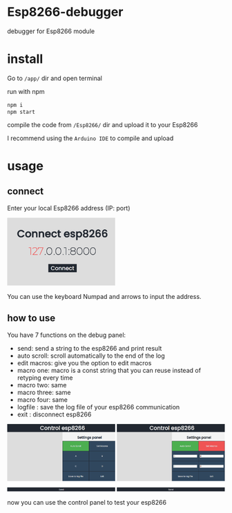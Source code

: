 # Esp8266-debugger
debugger for Esp8266 module

# install
Go to `/app/` dir and open terminal

run with npm
```node
npm i
npm start
```

compile the code from `/Esp8266/` dir and upload it to your Esp8266

I recommend using the `Arduino IDE` to compile and upload

# usage

## connect

Enter your local Esp8266 address (IP: port)

<img src="https://raw.githubusercontent.com/EladJosef/Esp8266-debugger/master/img/connect.png" width="250">

You can use the keyboard Numpad and arrows to input the address.

## how to use
You have 7 functions on the debug panel:
- send: send a string to the esp8266 and print result
- auto scroll: scroll automatically to the end of the log 
- edit macros: give you the option to edit macros 
- macro one: macro is a const string that you can reuse instead of retyping every time 
- macro two: same 
- macro three: same 
- macro four: same 
- logfile : save the log file of your esp8266 communication 
- exit : disconnect esp8266


<img src="https://raw.githubusercontent.com/EladJosef/Esp8266-debugger/master/img/Control.png" width="250">
<img src="https://raw.githubusercontent.com/EladJosef/Esp8266-debugger/master/img/edit-macro.png" width="250">

now you can use the control panel to test your esp8266
